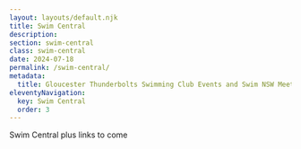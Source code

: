 ```yaml
---
layout: layouts/default.njk
title: Swim Central
description: 
section: swim-central
class: swim-central
date: 2024-07-18
permalink: /swim-central/
metadata:
  title: Gloucester Thunderbolts Swimming Club Events and Swim NSW Meets
eleventyNavigation:
  key: Swim Central
  order: 3
---
```




Swim Central plus links to come



